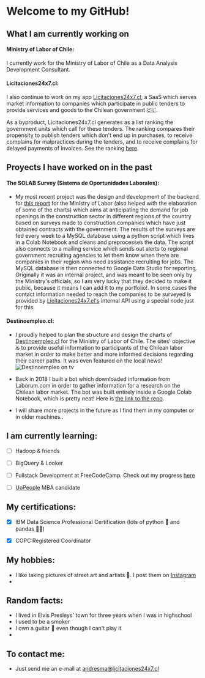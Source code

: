 <!--
**andresmascl/andresmascl** is a ✨ _special_ ✨ repository because its `README.md` (this file) appears on your GitHub profile.

Here are some ideas to get you started:

- 🔭 I’m currently working on ...
- 🌱 I’m currently learning ...
- 👯 I’m looking to collaborate on ...
- 🤔 I’m looking for help with ...
- 💬 Ask me about ...
- 📫 How to reach me: ...
- 😄 Pronouns: ...
- ⚡ Fun fact: ...
-->

# Welcome to my GitHub!




## What I am currently working on
#### Ministry of Labor of Chile:

I currently work for the Ministry of Labor of Chile as a Data Analysis Development Consultant.

#### Licitaciones24x7.cl:
I also continue to work on my app [Licitaciones24x7.cl](https://licitaciones24x7.cl), a SaaS which serves market information to companies which participate in public tenders to provide services and goods to the Chilean government :chile:.

As a byproduct, Licitaciones24x7.cl generates as a list ranking the government units which call for these tenders.  The ranking compares their propensity to publish tenders which don't end up in purchases, to receive complains for malpractices during the tenders, and to receive complains for delayed payments of invoices.  See the ranking [here](https://info.licitaciones24x7.cl/demandantes-del-estado).




## Proyects I have worked on in the past
#### The SOLAB Survey (Sistema de Oportunidades Laborales):
- My most recent project was the design and development of the backend for [this report](https://datastudio.google.com/reporting/eafa83fa-3faf-4955-a9bf-fb4fc38095c7) for the Ministry of Labor (also helped with the elaboration of some of the charts) which aims at anticipating the demand for job openings in the construction sector in different regions of the country based on surveys made to construction companies which have just obtained contracts with the government.  The results of the surveys are fed every week to a MySQL database using a python script which lives in a Colab Notebook and cleans and preprocesses the data.  The script also connects to a mailing service which sends out alerts to regional government recruiting agencies to let them know when there are companies in their region who need assistance recruiting for jobs.  The MySQL database is then connected to Google Data Studio for reporting.  Originally it was an internal project, and was meant to be seen only by the Ministry's officials, so I am very lucky that they decided to make it public, because it means I can add it to my portfolio!.  In some cases the contact information needed to reach the companies to be surveyed is provided by [Licitaciones24x7.cl's](https://licitaciones24x7.cl) internal API using a special node just for this.

#### Destinoempleo.cl:
- I proudly helped to plan the structure and design the charts of [Destinoempleo.cl](https://destinoempleo.cl) for the Ministry of Labor of Chile.  The sites' objective is to provide useful information to participants of the Chilean labor market in order to make better and more informed decisions regarding their career paths.  It was even featured on the local news! ![Destinoempleo on tv](https://i.imgur.com/KEptQrp.jpg)

- Back in 2018 I built a bot which downloaded information from Laborum.com in order to gather information for a research on the Chilean labor market.  The bot was built entirely inside a Google Colab Notebook, which is pretty neat!  Here is [the link to the repo](https://github.com/andresmascl/LaborumSpyder).

- I will share more projects in the future as I find them in my computer or in older machines..

## I am currently learning:
- [ ] Hadoop & friends
- [ ] BigQuery & Looker
- [ ] Fullstack Development at FreeCodeCamp.  Check out my progress [here](https://www.freecodecamp.org/andresma)
- [ ] [UoPeople](https://uopeople.edu) MBA candidate


## My certifications:
- [x] IBM Data Science Professional Certification (lots of python :snake: and pandas :panda_face::panda_face:)
- [X] COPC Registered Coordinator


## My hobbies:
- I like taking pictures of street art and artists :camera_flash:.  I post them on [Instagram](https://www.instagram.com/fotocondriacoterminal/) 
- 

## Random facts:
- I lived in Elvis Presleys' town for three years when I was in highschool
- I used to be a smoker
- I own a guitar :guitar: even though I can't play it
- 


## To contact me:
- Just send me an e-mail at andresma@licitaciones24x7.cl

